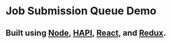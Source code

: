 # Job Submission Queue Demo

## Built using [Node](https://nodejs.org/en/), [HAPI](https://hapijs.com/), [React](https://reactjs.org/), and [Redux](https://redux.js.org/).



